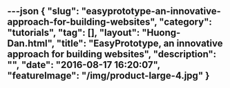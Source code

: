 ---json
{
    "slug": "easyprototype-an-innovative-approach-for-building-websites",
    "category": "tutorials",
    "tag": [],
    "layout": "Huong-Dan.html",
    "title": "EasyPrototype, an innovative approach for building websites",
    "description": "",
    "date": "2016-08-17 16:20:07",
    "featureImage": "/img/product-large-4.jpg"
}
---